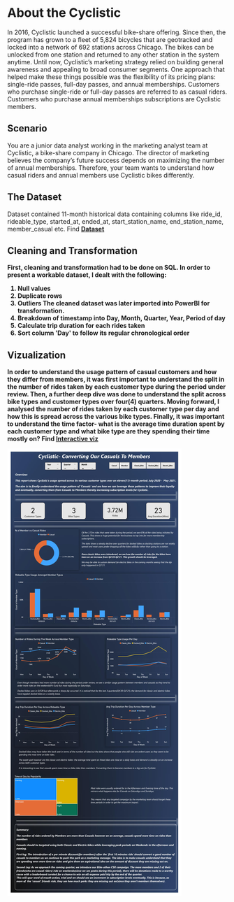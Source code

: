 # About the Cyclistic
In 2016, Cyclistic launched a successful bike-share offering. Since then, the program has grown to a fleet of 5,824 bicycles that are geotracked and locked into a network of 692 stations across Chicago. The bikes can be unlocked from one station and returned to any other station in the system anytime. Until now, Cyclistic’s marketing strategy relied on building general awareness and appealing to broad consumer segments. One approach that helped make these things possible was the flexibility of its pricing plans: single-ride passes, full-day passes, and annual memberships. Customers who purchase single-ride or full-day passes are referred to as casual riders. Customers who purchase annual memberships subscriptions are Cyclistic members.

## Scenario
You are a junior data analyst working in the marketing analyst team at Cyclistic, a bike-share company in Chicago. The director of marketing believes the company’s future success depends on maximizing the number of annual memberships. Therefore, your team wants to understand how casual riders and annual members use Cyclistic bikes differently. 

## The Dataset
Dataset contained 11-month historical data containing columns like ride_id, rideable_type, started_at, ended_at, start_station_name, end_station_name, member_casual etc. Find <b><ins>[Dataset](https://www.kaggle.com/datasets/adewunmiolowu/cyclistic-bike-share?select=capstone2_1dayandless.csv)<b><ins><b>


## Cleaning and Transformation
First, cleaning and transformation had to be done on SQL. In order to present a workable dataset, I dealt with the following:
1. Null values
2. Duplicate rows
3. Outliers
The cleaned dataset was later imported into PowerBI for transformation. 
1. Breakdown of timestamp into Day, Month, Quarter, Year, Period of day
2. Calculate trip duration for each rides taken
3. Sort column 'Day' to follow its regular chronological order

## Vizualization 
In order to understand the usage pattern of casual customers and how they differ from members, it was first important to understand the split in the number of rides taken by each customer type during the period under review. Then, a further deep dive was done to understand the split across bike types and customer types over four(4) quarters. Moving forward, I analysed the number of rides taken by each customer type per day and how this is spread across the various bike types. Finally, it was important to understand the time factor- what is the average time duration spent by each customer type and what bike type are they spending their time mostly on?
Find <b><ins>[Interactive viz](https://app.powerbi.com/links/Wue5NMQXe3?ctid=ad42a34b-c7c7-4982-9dd1-d2875b8a8521&pbi_source=linkShare)<ins><b>

![](Google_Capstone_Viz.jpg)
